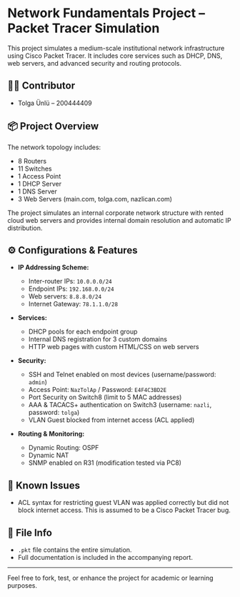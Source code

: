 # Network Fundamentals Project – Packet Tracer Simulation

This project simulates a medium-scale institutional network infrastructure using Cisco Packet Tracer. It includes core services such as DHCP, DNS, web servers, and advanced security and routing protocols.

## 👨‍💻 Contributor
- Tolga Ünlü – 200444409  

## 📦 Project Overview

The network topology includes:

- 8 Routers  
- 11 Switches  
- 1 Access Point  
- 1 DHCP Server  
- 1 DNS Server  
- 3 Web Servers (main.com, tolga.com, nazlican.com)

The project simulates an internal corporate network structure with rented cloud web servers and provides internal domain resolution and automatic IP distribution.

## ⚙️ Configurations & Features

- **IP Addressing Scheme:**
  - Inter-router IPs: `10.0.0.0/24`
  - Endpoint IPs: `192.168.0.0/24`
  - Web servers: `8.8.8.0/24`
  - Internet Gateway: `78.1.1.0/28`

- **Services:**
  - DHCP pools for each endpoint group
  - Internal DNS registration for 3 custom domains
  - HTTP web pages with custom HTML/CSS on web servers

- **Security:**
  - SSH and Telnet enabled on most devices (username/password: `admin`)
  - Access Point: `NazTolAp` / Password: `E4F4C3BD2E`
  - Port Security on Switch8 (limit to 5 MAC addresses)
  - AAA & TACACS+ authentication on Switch3 (username: `nazli`, password: `tolga`)
  - VLAN Guest blocked from internet access (ACL applied)

- **Routing & Monitoring:**
  - Dynamic Routing: OSPF
  - Dynamic NAT
  - SNMP enabled on R31 (modification tested via PC8)

## 🐞 Known Issues

- ACL syntax for restricting guest VLAN was applied correctly but did not block internet access. This is assumed to be a Cisco Packet Tracer bug.

## 📁 File Info

- `.pkt` file contains the entire simulation.
- Full documentation is included in the accompanying report.

---

Feel free to fork, test, or enhance the project for academic or learning purposes.
